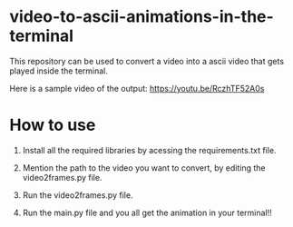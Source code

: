 # video-to-ascii-animations-in-the-terminal
This repository can be used to convert a video into a ascii video that gets played inside the terminal.

Here is a sample video of the output: https://youtu.be/RczhTF52A0s

# How to use
1. Install all the required libraries by acessing the requirements.txt file.

2. Mention the path to the video you want to convert, by editing the video2frames.py file.

3. Run the video2frames.py file.

4. Run the main.py file and you all get the animation in your terminal!! 

